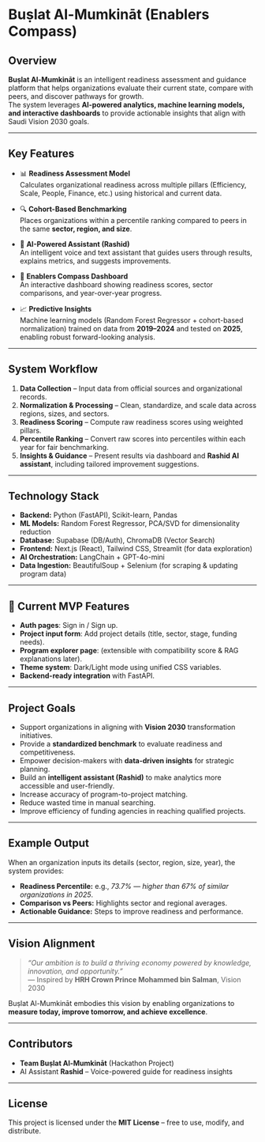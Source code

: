 # Buṣlat Al-Mumkināt (Enablers Compass)

## Overview
**Buṣlat Al-Mumkināt** is an intelligent readiness assessment and guidance platform that helps organizations evaluate their current state, compare with peers, and discover pathways for growth.  
The system leverages **AI-powered analytics, machine learning models, and interactive dashboards** to provide actionable insights that align with Saudi Vision 2030 goals.

---

## Key Features
- 📊 **Readiness Assessment Model**  
  Calculates organizational readiness across multiple pillars (Efficiency, Scale, People, Finance, etc.) using historical and current data.

- 🔍 **Cohort-Based Benchmarking**  
  Places organizations within a percentile ranking compared to peers in the same **sector, region, and size**.

- 🤖 **AI-Powered Assistant (Rashid)**  
  An intelligent voice and text assistant that guides users through results, explains metrics, and suggests improvements.

- 🧭 **Enablers Compass Dashboard**  
  An interactive dashboard showing readiness scores, sector comparisons, and year-over-year progress.

- 📈 **Predictive Insights**  
  Machine learning models (Random Forest Regressor + cohort-based normalization) trained on data from **2019–2024** and tested on **2025**, enabling robust forward-looking analysis.

---

## System Workflow
1. **Data Collection** – Input data from official sources and organizational records.  
2. **Normalization & Processing** – Clean, standardize, and scale data across regions, sizes, and sectors.  
3. **Readiness Scoring** – Compute raw readiness scores using weighted pillars.  
4. **Percentile Ranking** – Convert raw scores into percentiles within each year for fair benchmarking.  
5. **Insights & Guidance** – Present results via dashboard and **Rashid AI assistant**, including tailored improvement suggestions.  

---

## Technology Stack
- **Backend:** Python (FastAPI), Scikit-learn, Pandas  
- **ML Models:** Random Forest Regressor, PCA/SVD for dimensionality reduction  
- **Database:** Supabase (DB/Auth), ChromaDB (Vector Search)  
- **Frontend:** Next.js (React), Tailwind CSS, Streamlit (for data exploration)  
- **AI Orchestration:** LangChain + GPT-4o-mini  
- **Data Ingestion:** BeautifulSoup + Selenium (for scraping & updating program data)

---
## 🧩 Current MVP Features
- **Auth pages**: Sign in / Sign up.  
- **Project input form**: Add project details (title, sector, stage, funding needs).  
- **Program explorer page**: (extensible with compatibility score & RAG explanations later).  
- **Theme system**: Dark/Light mode using unified CSS variables.  
- **Backend-ready integration** with FastAPI.  

---
## Project Goals
- Support organizations in aligning with **Vision 2030** transformation initiatives.  
- Provide a **standardized benchmark** to evaluate readiness and competitiveness.  
- Empower decision-makers with **data-driven insights** for strategic planning.  
- Build an **intelligent assistant (Rashid)** to make analytics more accessible and user-friendly.  
- Increase accuracy of program-to-project matching.  
- Reduce wasted time in manual searching.  
- Improve efficiency of funding agencies in reaching qualified projects.  

---

## Example Output
When an organization inputs its details (sector, region, size, year), the system provides:  
- **Readiness Percentile:** e.g., *73.7% — higher than 67% of similar organizations in 2025*.  
- **Comparison vs Peers:** Highlights sector and regional averages.  
- **Actionable Guidance:** Steps to improve readiness and performance.  

---

## Vision Alignment
> *“Our ambition is to build a thriving economy powered by knowledge, innovation, and opportunity.”*  
— Inspired by **HRH Crown Prince Mohammed bin Salman**, Vision 2030  

Buṣlat Al-Mumkināt embodies this vision by enabling organizations to **measure today, improve tomorrow, and achieve excellence**.

---

## Contributors
- **Team Buṣlat Al-Mumkināt** (Hackathon Project)  
- AI Assistant **Rashid** – Voice-powered guide for readiness insights  

---

## License
This project is licensed under the **MIT License** – free to use, modify, and distribute.  

